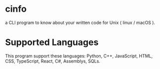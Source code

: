 # cinfo
a CLI program to know about your written code for Unix ( linux / macOS ).

# Supported Languages
This program support these languages: Python, C++, JavaScript, HTML, CSS, TypeScript, React, C#, Assemblys, SQLs.